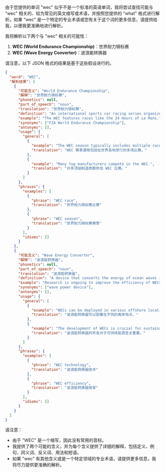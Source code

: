 由于您提供的单词 "wec" 似乎不是一个标准的英语单词，我将尝试查找可能与 "wec" 相关的、较为常见的英文缩写或术语，并按照您提供的 "what" 格式进行解析。如果 "wec" 是一个特定的专业术语或您有关于这个词的更多信息，请提供给我，以便我更准确地进行解析。

我将解析以下两个与 "wec" 相关的可能性：

1.  **WEC (World Endurance Championship)**：世界耐力锦标赛
2.   **WEC (Wave Energy Converter)**：波浪能转换器

请注意，以下 JSON 格式的结果是基于这些假设进行的。

```json
{
  "word": "WEC",
  "解析结果": [
    {
      "可能含义": "World Endurance Championship",
      "解释": "世界耐力锦标赛",
      "phonetics": null,
      "part_of_speech": "noun",
      "translation": "世界耐力锦标赛",
      "definition": "An international sports car racing series organized by the Automobile Club de l'Ouest (ACO).",
      "example": "The WEC features races like the 24 Hours of Le Mans.",
      "synonyms": ["FIA World Endurance Championship"],
      "antonyms": [],
      "usage": {
        "general": [
          {
            "example": "The WEC season typically includes multiple races around the world.",
            "translation": "WEC 赛季通常包括在世界各地举行的多场比赛。"
          },
          {
            "example": "Many top manufacturers compete in the WEC.",
            "translation": "许多顶级制造商都参加 WEC 比赛。"
          }
        ]
      },
      "phrases": {
        "examples": [
          {
            "phrase": "WEC race",
            "translation": "世界耐力锦标赛比赛"
          },
          {
            "phrase": "WEC season",
            "translation": "世界耐力锦标赛赛季"
          }
        ],
        "idioms": []
      }
    },
    {
      "可能含义": "Wave Energy Converter",
      "解释": "波浪能转换器",
      "phonetics": null,
      "part_of_speech": "noun",
      "translation": "波浪能转换器",
      "definition": "A device that converts the energy of ocean waves into electricity.",
      "example": "Research is ongoing to improve the efficiency of WECs.",
      "synonyms": ["wave power device"],
      "antonyms": [],
      "usage": {
        "general": [
          {
            "example": "WECs can be deployed in various offshore locations.",
            "translation": "波浪能转换器可以部署在不同的离岸地点。"
          },
          {
            "example": "The development of WECs is crucial for sustainable energy.",
            "translation": "波浪能转换器的开发对于可持续能源至关重要。"
          }
        ]
      },
      "phrases": {
        "examples": [
          {
            "phrase": "WEC technology",
            "translation": "波浪能转换器技术"
          },
          {
            "phrase": "WEC efficiency",
            "translation": "波浪能转换器效率"
          }
        ],
        "idioms": []
      }
    }
  ]
}
```

请注意：

*   由于 "WEC" 是一个缩写，因此没有常用的音标。
*   我提供了两个可能的含义，并为每个含义提供了详细的解释，包括定义、例句、同义词、反义词、用法和短语。
*   如果 "wec" 有其他含义或是一个特定领域的专业术语，请提供更多信息，我将尽力提供更准确的解析。
 